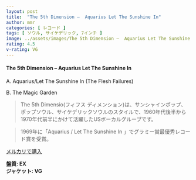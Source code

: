 ```yaml
---
layout: post
title:  "The 5th Dimension –  Aquarius Let The Sunshine In"
author: mmr
categories: [ レコード ]
tags: [ ソウル, サイケデリック, 7インチ ]
image: ../assets/images/The 5th Dimension –  Aquarius Let The Sunshine In.jpg
rating: 4.5
v-rating: VG
---
```


#### The 5th Dimension –  Aquarius Let The Sunshine In

A. Aquarius/Let The Sunshine In (The Flesh Failures) 

B. The Magic Garden 

> The 5th Dimensio(フィフス ディメンション)は、サンシャインポップ、ポップソウル、サイケデリックソウルのスタイルで、1960年代後半から1970年代前半にかけて活躍したUSボーカルグループです。

> 1969年に「Aquarius / Let The Sunshine In 」でグラミー賞最優秀レコード賞を受賞。

[メルカリで購入](https://jp.mercari.com/item/m33529476012)

<div class="mt-4 mb-4 d-flex align-items-center">
<strong class="mr-1">盤質: EX</strong>
</div>
<div class="mt-4 mb-4 d-flex align-items-center">
<strong class="mr-1">ジャケット: VG</strong>
</div>
